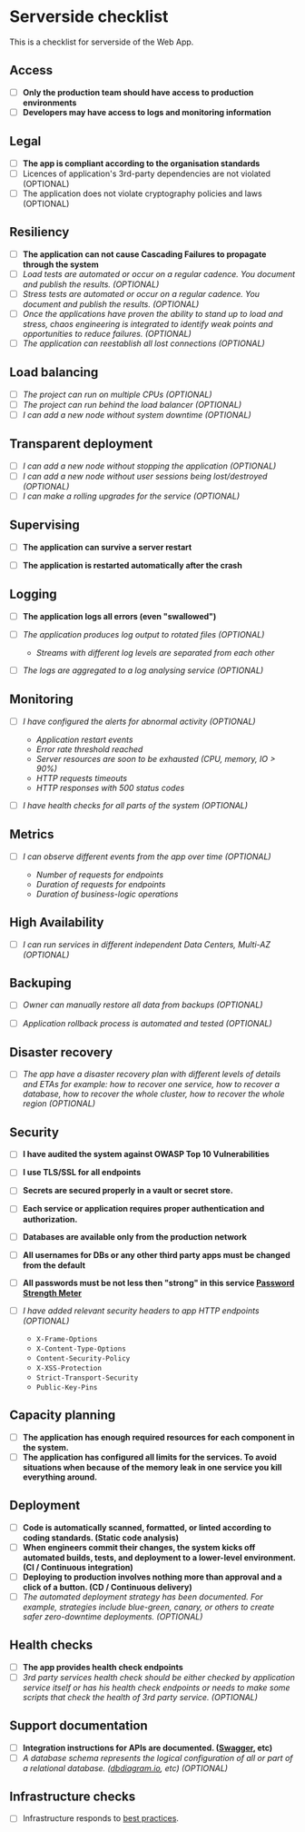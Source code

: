 # Serverside checklist

This is a checklist for serverside of the Web App.

## Access
 - [ ] **Only the production team should have access to production environments**
 - [ ] **Developers may have access to logs and monitoring information**

## Legal

 - [ ] **The app is compliant according to the organisation standards**
 - [ ] Licences of application's 3rd-party dependencies are not violated (OPTIONAL)
 - [ ] The application does not violate cryptography policies and laws (OPTIONAL)

## Resiliency 

* [ ] **The application can not cause Cascading Failures to propagate through the system**
* [ ] *Load tests are automated or occur on a regular cadence. You document and publish the results. (OPTIONAL)*
* [ ] *Stress tests are automated or occur on a regular cadence. You document and publish the results. (OPTIONAL)*
* [ ] *Once the applications have proven the ability to stand up to load and stress, chaos engineering is integrated to identify weak points and opportunities to reduce failures. (OPTIONAL)*
* [ ] *The application can reestablish all lost connections (OPTIONAL)*
 
## Load balancing

* [ ] *The project can run on multiple CPUs (OPTIONAL)*
* [ ] *The project can run behind the load balancer (OPTIONAL)*
* [ ] *I can add a new node without system downtime (OPTIONAL)*

## Transparent deployment
  
* [ ] *I can add a new node without stopping the application (OPTIONAL)*
* [ ] *I can add a new node without user sessions being lost/destroyed (OPTIONAL)*
* [ ] *I can make a rolling upgrades for the service (OPTIONAL)*

## Supervising

* [ ] **The application can survive a server restart**
* [ ] **The application is restarted automatically after the crash**
  

## Logging

* [ ] **The application logs all errors (even "swallowed")**
* [ ] *The application produces log output to rotated files (OPTIONAL)*
  * *Streams with different log levels are separated from each other*
  
* [ ] *The logs are aggregated to a log analysing service (OPTIONAL)*


## Monitoring

* [ ] *I have configured the alerts for abnormal activity (OPTIONAL)*

  * *Application restart events*
  * *Error rate threshold reached*
  * *Server resources are soon to be exhausted (CPU, memory, IO > 90%)*
  * *HTTP requests timeouts*
  * *HTTP responses with 500 status codes*

* [ ] *I have health checks for all parts of the system (OPTIONAL)*


## Metrics

* [ ] *I can observe different events from the app over time (OPTIONAL)*
  
  * *Number of requests for endpoints*
  * *Duration of requests for endpoints*
  * *Duration of business-logic operations*


## High Availability

* [ ] *I can run services in different independent Data Centers, Multi-AZ (OPTIONAL)*


## Backuping

* [ ] *Owner can manually restore all data from backups (OPTIONAL)*
* [ ] *Application rollback process is automated and tested (OPTIONAL)*


## Disaster recovery

* [ ] *The app have a disaster recovery plan with different levels of details and ETAs for example: how to recover one service, how to recover a database, how to recover the whole cluster, how to recover the whole region (OPTIONAL)*


## Security

* [ ] **I have audited the system against OWASP Top 10 Vulnerabilities**
* [ ] **I use TLS/SSL for all endpoints**
* [ ] **Secrets are secured properly in a vault or secret store.**
* [ ] **Each service or application requires proper authentication and authorization.**
* [ ] **Databases are available only from the production network**
* [ ] **All  usernames for DBs or any other third party apps must be changed from the default** 
* [ ] **All passwords must be not less then "strong" in this service [Password Strength Meter](https://www.passwordmonster.com/)**
* [ ] *I have added relevant security headers to app HTTP endpoints (OPTIONAL)*

  * `X-Frame-Options`
  * `X-Content-Type-Options`
  * `Content-Security-Policy`
  * `X-XSS-Protection`
  * `Strict-Transport-Security`
  * `Public-Key-Pins`

## Capacity planning

- [ ] **The application has enough required resources for each component in the system.**
- [ ] **The application has configured all limits for the services. To avoid situations when because of the memory leak in one service you kill everything around.**

## Deployment

* [ ] **Code is automatically scanned, formatted, or linted according to coding standards. (Static code analysis)**
* [ ] **When engineers commit their changes, the system kicks off automated builds, tests, and deployment to a lower-level environment. (CI / Continuous integration)**
* [ ] **Deploying to production involves nothing more than approval and a click of a button. (CD / Continuous delivery)**
* [ ] *The automated deployment strategy has been documented. For example, strategies include blue-green, canary, or others to create safer zero-downtime deployments. (OPTIONAL)*

## Health checks
 - [ ] **The app provides health check endpoints**
 - [ ] *3rd party services health check should be either checked by application service itself or has his health check endpoints or needs to make some scripts that check the health of 3rd party service. (OPTIONAL)*

## Support documentation

* [ ] **Integration instructions for APIs are documented. ([Swagger](https://swagger.io/), etc)**
* [ ] *A database schema represents the logical configuration of all or part of a relational database. ([dbdiagram.io](https://dbdiagram.io/), etc) (OPTIONAL)*

## Infrastructure checks
* [ ] Infrastructure responds to [best practices](https://roadmap.sh/best-practices/aws).

